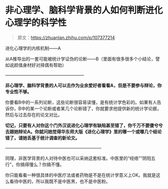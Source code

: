 # 非心理学、脑科学背景的人如何判断进化心理学的科学性

> 原文：<https://zhuanlan.zhihu.com/p/107377214>

进化心理学的内核机制——A

从A推导出的一套可能被统计学证伪的论断——B（里面有很多很多个小结论，譬如说颜值身材好对择偶有帮助）

——————————————————

**非心理学、脑科学背景的人可以去作为业余爱好者看看A，但是不要参与辩论，你专业性不够。**

你要看B中的一系列论断，这些论断很容易读懂，是有统计学色彩的。如果有人告诉你，B中的某一个论断或者某几个论断错了，你就要求他提供新的统计学论据，然后与过去存在的论文对比。

**切记，只要有人对你这个门外汉说进化心理学有缺陷甚至错了，你千万不要傻兮兮去跟她辩论A。你就问她觉得华东师大版《进化心理学》里的哪一个或哪几个结论错了，请她丢基于统计调查的新论文。**

——————————————————————

同理，非医学背景的人对待中医也可以采纳这套标准。中医里的“经络”“阴阳五行”，你搞得懂么？你搞不懂。

你只能看看一种很具体的中医疗法或者药物是不是在统计学意义上OK。我就是这么看待中医的，所以我既不是中医黑，也不是中医粉。